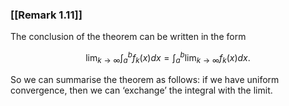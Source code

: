 ### [[Remark 1.11]]

The conclusion of the theorem can be written in the form

$$ \lim _{k\to \infty }\int _a^b f_k(x)dx = \int _a^b \lim _{k\to \infty } f_k(x)dx. $$

So we can summarise the theorem as follows: if we have uniform convergence, then we can ‘exchange’ the integral with the limit.